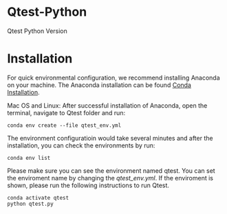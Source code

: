 # Qtest-Python
Qtest Python Version

# Installation
For quick environmental configuration, we recommend installing Anaconda on your machine. The Anaconda installation can be found [Conda Installation](https://docs.conda.io/projects/conda/en/latest/user-guide/getting-started.html).

Mac OS and Linux: After successful installation of Anaconda, open the terminal, navigate to Qtest folder and run:
```
conda env create --file qtest_env.yml
```
The environment configuratioin would take several minutes and after the installation, you can check the environments by run:
```
conda env list
```
Please make sure you can see the environment named qtest. You can set the enviroment name by changing the *qtest_env.yml*. If the enviroment is shown, please run the following instructions to run Qtest.
```
conda activate qtest
python qtest.py
```
